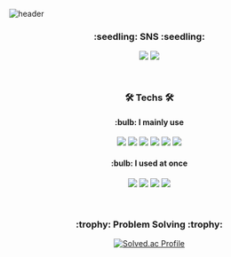 ![header](https://capsule-render.vercel.app/api?type=slice&color=auto&height=300&section=header&text=JiwonHwang&fontSize=90)

<h3 align="center">:seedling: SNS :seedling:</h3>
<p align="center">
<a href="https://g-batman.tistory.com/" target="_blank"><img src="https://img.shields.io/badge/Tistory-000000?style=flat-squre&logo=tistory&logoColor=white"/></a>
<a href="https://www.instagram.com/g1__7070/" target="_blank"><img src="https://img.shields.io/badge/Instagram-E4405F?style=flat&logo=instagram&logoColor=white"/></a>
</p>

<br>
<h3 align="center">🛠︎ Techs 🛠︎</h3>
<h4 align="center">:bulb: I mainly use</h4>
<p align="center">
<img src="https://img.shields.io/badge/Python-3776AB?style=flat&logo=Python&logoColor=white">
<img src="https://img.shields.io/badge/Django-092E20?style=flat&logo=Django&logoColor=white">
<img src="https://img.shields.io/badge/JAVA-007396?style=flat&logo=openjdk&logoColor=white">
<img src="https://img.shields.io/badge/Spring-6DB33F?style=flat&logo=Spring&logoColor=white">
<img src="https://img.shields.io/badge/mysql-4479A1?style=flat&logo=mysql&logoColor=white">
<img src="https://img.shields.io/badge/html-E34F26?style=flat&logo=html5&logoColor=white">
</p>
<h4 align="center">:bulb: I used at once</h4>
<p align="center">
<img src="https://img.shields.io/badge/C-A8B9CC?style=flat&logo=C&logoColor=white">
<img src="https://img.shields.io/badge/css-1572B6?style=flat&logo=css3&logoColor=white">
<img src="https://img.shields.io/badge/Flask-000000?style=flat&logo=Flask&logoColor=white">
<img src="https://img.shields.io/badge/logo-javascript-blue?logo=javascript&logoColor=white">
</p>

<br>

<p align="center">
<h3 align="center">:trophy: Problem Solving :trophy:</h3>
</p>


<div align="center">

[![Solved.ac Profile](http://mazassumnida.wtf/api/v2/generate_badge?boj=cutty824)](https://solved.ac/cutty824/)
</div>

<!--
**JiwonHwang01/JiwonHwang01** is a ✨ _special_ ✨ repository because its `README.md` (this file) appears on your GitHub profile.

Here are some ideas to get you started:

- 🔭 I’m currently working on ...
- 🌱 I’m currently learning ...
- 👯 I’m looking to collaborate on ...
- 🤔 I’m looking for help with ...
- 💬 Ask me about ...
- 📫 How to reach me: ...
- 😄 Pronouns: ...
- ⚡ Fun fact: ...
-->

